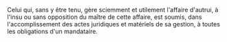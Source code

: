 Celui qui, sans y être tenu, gère sciemment et utilement l'affaire d'autrui, à l'insu ou sans opposition du maître de cette affaire, est soumis, dans l'accomplissement des actes juridiques et matériels de sa gestion, à toutes les obligations d'un mandataire.
